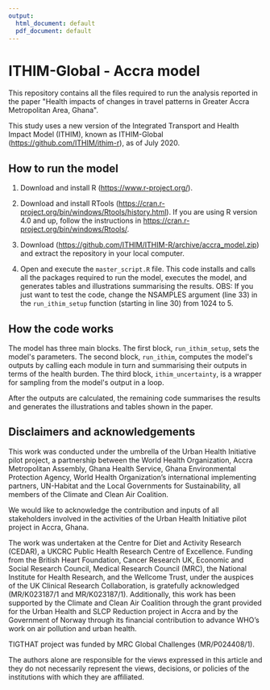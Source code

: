 ```yaml
---
output:
  html_document: default
  pdf_document: default
---
```

# ITHIM-Global - Accra model

This repository contains all the files required to run the analysis reported in the paper "Health impacts of changes in travel patterns in Greater Accra Metropolitan Area, Ghana".

This study uses a new version of the Integrated Transport and Health Impact Model (ITHIM), known as ITHIM-Global (https://github.com/ITHIM/ithim-r), as of July 2020.

## How to run the model

1) Download and install R (https://www.r-project.org/).

2) Download and install RTools (https://cran.r-project.org/bin/windows/Rtools/history.html). If you are using R version 4.0 and up, follow the instructions in https://cran.r-project.org/bin/windows/Rtools/.

3) Download (https://github.com/ITHIM/ITHIM-R/archive/accra_model.zip) and extract the repository in your local computer.

4) Open and execute the `master_script.R` file. This code installs and calls all the packages required to run the model, executes the model, and generates tables and illustrations summarising the results.
OBS: If you just want to test the code, change the NSAMPLES argument (line 33) in the `run_ithim_setup` function (starting in line 30) from 1024 to 5.

## How the code works

The model has three main blocks. The first block, `run_ithim_setup`, sets the model's parameters. The second block, `run_ithim`, computes the model's outputs by calling each module in turn and summarising their outputs in terms of the health burden. The third block, `ithim_uncertainty`, is a wrapper for sampling from the model's output in a loop.

After the outputs are calculated, the remaining code summarises the results and generates the illustrations and tables shown in the paper.

## Disclaimers and acknowledgements

This work was conducted under the umbrella of the Urban Health Initiative pilot project, a partnership between the World Health Organization, Accra Metropolitan Assembly, Ghana Health Service, Ghana Environmental Protection Agency, World Health Organization’s international implementing partners, UN-Habitat and the Local Governments for Sustainability, all members of the Climate and Clean Air Coalition.

We would like to acknowledge the contribution and inputs of all stakeholders involved in the activities of the Urban Health Initiative pilot project in Accra, Ghana.

The work was undertaken at the Centre for Diet and Activity Research (CEDAR), a UKCRC Public Health Research Centre of Excellence. Funding from the British Heart Foundation, Cancer Research UK, Economic and Social Research Council, Medical Research Council (MRC), the National Institute for Health Research, and the Wellcome Trust, under the auspices of the UK Clinical Research Collaboration, is gratefully acknowledged (MR/K023187/1 and MR/K023187/1). Additionally, this work has been supported by the Climate and Clean Air Coalition through the grant provided for the Urban Health and SLCP Reduction project in Accra and by the Government of Norway through its financial contribution to advance WHO’s work on air pollution and urban health.

TIGTHAT project was funded by MRC Global Challenges (MR/P024408/1).

The authors alone are responsible for the views expressed in this article and they do not necessarily represent the views, decisions, or policies of the institutions with which they are affiliated.